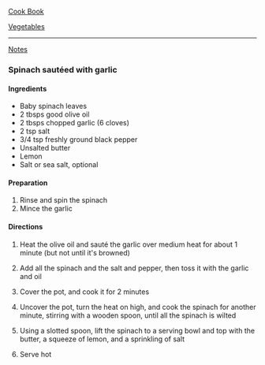 [Cook Book](https://github.com/vmsmith/CookBook/blob/master/README.md)  

[Vegetables](https://github.com/vmsmith/CookBook/blob/master/vegetables.md)  

-----  

[Notes](https://github.com/vmsmith/CookBook/blob/master/notes.md)  

### Spinach sautéed with garlic  

#### Ingredients  

* Baby spinach leaves
* 2 tbsps good olive oil
* 2 tbsps chopped garlic (6 cloves)
* 2 tsp salt
* 3/4 tsp freshly ground black pepper
* Unsalted butter
* Lemon
* Salt or sea salt, optional

#### Preparation  

1. Rinse and spin the spinach  
2. Mince the garlic  

#### Directions  

1. Heat the olive oil and sauté the garlic over medium heat for about 1 minute (but not until it's browned)   

2. Add all the spinach and the salt and pepper, then toss it with the garlic and oil  

3. Cover the pot, and cook it for 2 minutes  

4. Uncover the pot, turn the heat on high, and cook the spinach for another minute, stirring with a wooden spoon, until all the spinach is wilted  

5. Using a slotted spoon, lift the spinach to a serving bowl and top with the butter, a squeeze of lemon, and a sprinkling of salt   

6. Serve hot  
